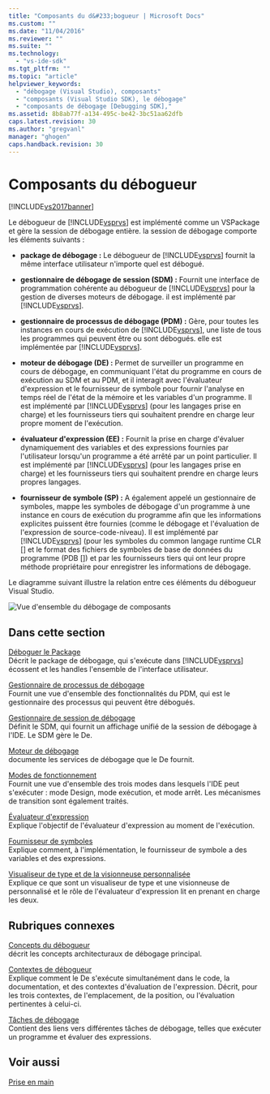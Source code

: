 ```yaml
---
title: "Composants du d&#233;bogueur | Microsoft Docs"
ms.custom: ""
ms.date: "11/04/2016"
ms.reviewer: ""
ms.suite: ""
ms.technology: 
  - "vs-ide-sdk"
ms.tgt_pltfrm: ""
ms.topic: "article"
helpviewer_keywords: 
  - "débogage (Visual Studio), composants"
  - "composants (Visual Studio SDK), le débogage"
  - "composants de débogage [Debugging SDK],"
ms.assetid: 8b8ab77f-a134-495c-be42-3bc51aa62dfb
caps.latest.revision: 30
ms.author: "gregvanl"
manager: "ghogen"
caps.handback.revision: 30
---
```

# Composants du d&#233;bogueur
[!INCLUDE[vs2017banner](../../code-quality/includes/vs2017banner.md)]

Le débogueur de [!INCLUDE[vsprvs](../../code-quality/includes/vsprvs_md.md)] est implémenté comme un VSPackage et gère la session de débogage entière.  la session de débogage comporte les éléments suivants :  
  
-   **package de débogage :** Le débogueur de [!INCLUDE[vsprvs](../../code-quality/includes/vsprvs_md.md)] fournit la même interface utilisateur n'importe quel est débogué.  
  
-   **gestionnaire de débogage de session \(SDM\) :** Fournit une interface de programmation cohérente au débogueur de [!INCLUDE[vsprvs](../../code-quality/includes/vsprvs_md.md)] pour la gestion de diverses moteurs de débogage.  il est implémenté par [!INCLUDE[vsprvs](../../code-quality/includes/vsprvs_md.md)].  
  
-   **gestionnaire de processus de débogage \(PDM\) :** Gère, pour toutes les instances en cours de exécution de [!INCLUDE[vsprvs](../../code-quality/includes/vsprvs_md.md)], une liste de tous les programmes qui peuvent être ou sont débogués.  elle est implémentée par [!INCLUDE[vsprvs](../../code-quality/includes/vsprvs_md.md)].  
  
-   **moteur de débogage \(DE\) :** Permet de surveiller un programme en cours de débogage, en communiquant l'état du programme en cours de exécution au SDM et au PDM, et il interagit avec l'évaluateur d'expression et le fournisseur de symbole pour fournir l'analyse en temps réel de l'état de la mémoire et les variables d'un programme.  Il est implémenté par [!INCLUDE[vsprvs](../../code-quality/includes/vsprvs_md.md)] \(pour les langages prise en charge\) et les fournisseurs tiers qui souhaitent prendre en charge leur propre moment de l'exécution.  
  
-   **évaluateur d'expression \(EE\) :** Fournit la prise en charge d'évaluer dynamiquement des variables et des expressions fournies par l'utilisateur lorsqu'un programme a été arrêté par un point particulier.  Il est implémenté par [!INCLUDE[vsprvs](../../code-quality/includes/vsprvs_md.md)] \(pour les langages prise en charge\) et les fournisseurs tiers qui souhaitent prendre en charge leurs propres langages.  
  
-   **fournisseur de symbole \(SP\) :** A également appelé un gestionnaire de symboles, mappe les symboles de débogage d'un programme à une instance en cours de exécution du programme afin que les informations explicites puissent être fournies \(comme le débogage et l'évaluation de l'expression de source\-code\-niveau\).  Il est implémenté par [!INCLUDE[vsprvs](../../code-quality/includes/vsprvs_md.md)] \(pour les symboles du common langage runtime CLR \[\] et le format des fichiers de symboles de base de données du programme \(PDB \[\]\) et par les fournisseurs tiers qui ont leur propre méthode propriétaire pour enregistrer les informations de débogage.  
  
 Le diagramme suivant illustre la relation entre ces éléments du débogueur Visual Studio.  
  
 ![Vue d'ensemble du débogage de composants](~/extensibility/debugger/media/dbugcompovrview.gif "DBugCompOvrview")  
  
## Dans cette section  
 [Déboguer le Package](../../extensibility/debugger/debug-package.md)  
 Décrit le package de débogage, qui s'exécute dans [!INCLUDE[vsprvs](../../code-quality/includes/vsprvs_md.md)] écossent et les handles l'ensemble de l'interface utilisateur.  
  
 [Gestionnaire de processus de débogage](../../extensibility/debugger/process-debug-manager.md)  
 Fournit une vue d'ensemble des fonctionnalités du PDM, qui est le gestionnaire des processus qui peuvent être débogués.  
  
 [Gestionnaire de session de débogage](../../extensibility/debugger/session-debug-manager.md)  
 Définit le SDM, qui fournit un affichage unifié de la session de débogage à l'IDE.  Le SDM gère le De.  
  
 [Moteur de débogage](../../extensibility/debugger/debug-engine.md)  
 documente les services de débogage que le De fournit.  
  
 [Modes de fonctionnement](../../extensibility/debugger/operational-modes.md)  
 Fournit une vue d'ensemble des trois modes dans lesquels l'IDE peut s'exécuter : mode Design, mode exécution, et mode arrêt.  Les mécanismes de transition sont également traités.  
  
 [Évaluateur d'expression](../../extensibility/debugger/expression-evaluator.md)  
 Explique l'objectif de l'évaluateur d'expression au moment de l'exécution.  
  
 [Fournisseur de symboles](../../extensibility/debugger/symbol-provider.md)  
 Explique comment, à l'implémentation, le fournisseur de symbole a des variables et des expressions.  
  
 [Visualiseur de type et de la visionneuse personnalisée](../../extensibility/debugger/type-visualizer-and-custom-viewer.md)  
 Explique ce que sont un visualiseur de type et une visionneuse de personnalisé et le rôle de l'évaluateur d'expression lit en prenant en charge les deux.  
  
## Rubriques connexes  
 [Concepts du débogueur](../../extensibility/debugger/debugger-concepts.md)  
 décrit les concepts architecturaux de débogage principal.  
  
 [Contextes de débogueur](../../extensibility/debugger/debugger-contexts.md)  
 Explique comment le De s'exécute simultanément dans le code, la documentation, et des contextes d'évaluation de l'expression.  Décrit, pour les trois contextes, de l'emplacement, de la position, ou l'évaluation pertinentes à celui\-ci.  
  
 [Tâches de débogage](../../extensibility/debugger/debugging-tasks.md)  
 Contient des liens vers différentes tâches de débogage, telles que exécuter un programme et évaluer des expressions.  
  
## Voir aussi  
 [Prise en main](../../extensibility/debugger/getting-started-with-debugger-extensibility.md)
